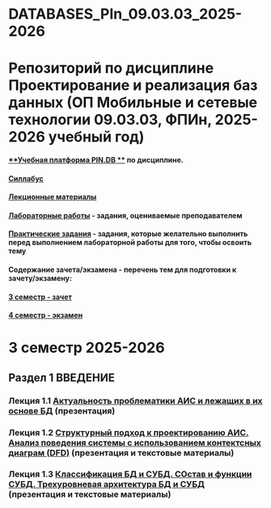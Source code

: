 # DATABASES_PIn_09.03.03_2025-2026
Репозиторий по дисциплине Проектирование и реализация баз данных (ОП Мобильные и сетевые технологии 09.03.03, ФПИн, 2025-2026 учебный год)
========================
#### [**Учебная платформа PIN.DB **](https://fpin-itmo.ru/) по дисциплине.
#### [**Силлабус**]()
#### [**Лекционные материалы**]()
#### [**Лабораторные работы**](g) - задания, оцениваемые преподавателем
#### [**Практические задания**]() - задания, которые желательно выполнить перед выполнением лабораторной работы для того, чтобы освоить тему
#### **Содержание зачета/экзамена - перечень тем для подготовки к зачету/экзамену:**
#### [**3 семестр - зачет**]() 
#### [**4 семестр - экзамен**]()
# 3 семестр 2025-2026
## Раздел 1 ВВЕДЕНИЕ
### Лекция 1.1 [Актуальность проблематики АИС и лежащих в их основе БД](https://docs.google.com/presentation/d/1kyU-aVdq-iJCwdG27tkTpobjDeRxi8YN/edit?usp=sharing&ouid=112553411084970929730&rtpof=true&sd=true) (презентация) 
### Лекция 1.2 [Структурный подход к проектированию АИС. Анализ поведения системы с использованием контектсных диаграм (DFD)]() (презентация и текстовые материалы)
### Лекция 1.3 [Классификация БД и СУБД. СОстав и функции СУБД. Трехуровневая архитектура БД и СУБД]() (презентация и текстовые материалы)
